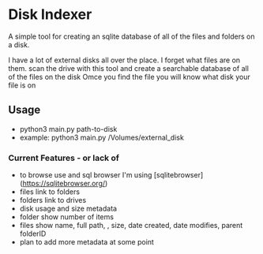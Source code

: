 # Disk Indexer

A simple tool for creating an sqlite database of all of the files and folders on a disk.

I have a lot of external disks all over the place. I forget what files are on them.
scan the drive with this tool and create a searchable database of all of the files on the disk
Omce you find the file you will know what disk your file is on

## Usage
- python3 main.py path-to-disk
- example: python3 main.py /Volumes/external_disk

### Current Features - or lack of
- to browse use and sql browser I'm using [sqlitebrowser] (https://sqlitebrowser.org/)
- files link to folders
- folders link to drives
- disk usage and size metadata
- folder show number of items
- files show name, full path, , size, date created, date modifies, parent folderID
- plan to add more metadata at some point
